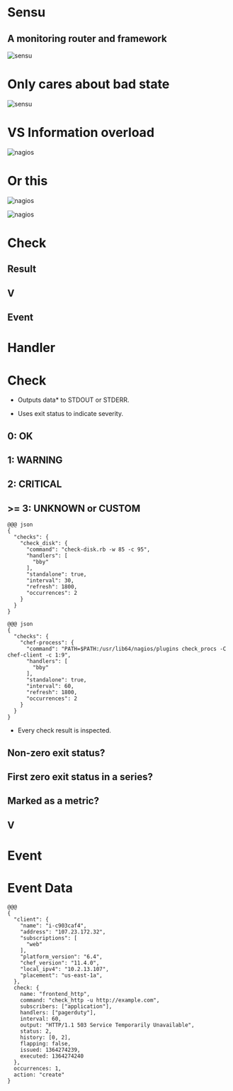<!SLIDE center transition=scrollLeft>
# Sensu
## A monitoring router and framework
![sensu](../img/sensu_fan.png)

<!SLIDE center incremental>
# Only cares about bad state
![sensu](../img/sensu-admin.png)

<!SLIDE center incremental>
# VS Information overload
![nagios](../img/nagios.jpg)

<!SLIDE center incremental>
# Or this

<!SLIDE center incremental>
![nagios](../img/nagios-objects.png)

<!SLIDE center incremental>
![nagios](../img/sensu-objects.png)


<!SLIDE transition=scrollUp>
# Check

## Result

## V

## Event

# Handler

<!SLIDE bullets transition=scrollUp>
# Check

* Outputs data* to STDOUT or STDERR.

* Uses exit status to indicate severity.

## 0: OK

## 1: WARNING

## 2: CRITICAL

## >= 3: UNKNOWN or CUSTOM

<!SLIDE code smaller transition=scrollUp>
    @@@ json
    {
      "checks": {
        "check_disk": {
          "command": "check-disk.rb -w 85 -c 95",
          "handlers": [
            "bby"
          ],
          "standalone": true,
          "interval": 30,
          "refresh": 1800,
          "occurrences": 2
        }
      }
    }
<!SLIDE code smallcode transition=scrollUp>
    @@@ json
    {
      "checks": {
        "chef-process": {
          "command": "PATH=$PATH:/usr/lib64/nagios/plugins check_procs -C chef-client -c 1:9",
          "handlers": [
            "bby"
          ],
          "standalone": true,
          "interval": 60,
          "refresh": 1800,
          "occurrences": 2
        }
      }
    }

<!SLIDE center bullets transition=scrollLeft>
* Every check result is inspected.

## Non-zero exit status?

## First zero exit status in a series?

## Marked as a metric?

## V

# Event

<!SLIDE center transition=scrollUp>
# Event Data

<!SLIDE code tinycode smaller transition=scrollUp>
    @@@
    {
      "client": {
        "name": "i-c903caf4",
        "address": "107.23.172.32",
        "subscriptions": [
          "web"
        ],
        "platform_version": "6.4",
        "chef_version": "11.4.0",
        "local_ipv4": "10.2.13.107",
        "placement": "us-east-1a",
      },
      check: {
        name: "frontend_http",
        command: "check_http -u http://example.com",
        subscribers: ["application"],
        handlers: ["pagerduty"],
        interval: 60,
        output: "HTTP/1.1 503 Service Temporarily Unavailable",
        status: 2,
        history: [0, 2],
        flapping: false,
        issued: 1364274239,
        executed: 1364274240
      },
      occurrences: 1,
      action: "create"
    }
